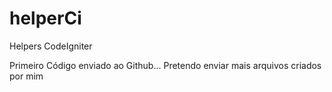 helperCi
========

Helpers CodeIgniter

Primeiro Código enviado ao Github... Pretendo enviar mais arquivos criados por mim

